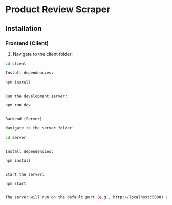 # Product Review Scraper

## Installation

### Frontend (Client)
1. Navigate to the client folder:

```bash
cd client

Install dependencies:

npm install


Run the development server:

npm run dev


Backend (Server)

Navigate to the server folder:

cd server


Install dependencies:

npm install


Start the server:

npm start


The server will run on the default port (e.g., http://localhost:5000) and handle scraping requests from the frontend.
